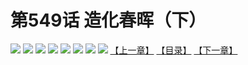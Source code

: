 # 第549话 造化春晖（下）
![](https://mhpic.xiaomingtaiji.net/comic/D/斗破苍穹拆分版/549话/1.jpg-zymk.middle.webp)
![](https://mhpic.xiaomingtaiji.net/comic/D/斗破苍穹拆分版/549话/2.jpg-zymk.middle.webp)
![](https://mhpic.xiaomingtaiji.net/comic/D/斗破苍穹拆分版/549话/3.jpg-zymk.middle.webp)
![](https://mhpic.xiaomingtaiji.net/comic/D/斗破苍穹拆分版/549话/4.jpg-zymk.middle.webp)
![](https://mhpic.xiaomingtaiji.net/comic/D/斗破苍穹拆分版/549话/5.jpg-zymk.middle.webp)
![](https://mhpic.xiaomingtaiji.net/comic/D/斗破苍穹拆分版/549话/6.jpg-zymk.middle.webp)
![](https://mhpic.xiaomingtaiji.net/comic/D/斗破苍穹拆分版/549话/7.jpg-zymk.middle.webp)
![](https://mhpic.xiaomingtaiji.net/comic/D/斗破苍穹拆分版/549话/8.jpg-zymk.middle.webp)
[【上一章】](./548.md)
[【目录】](./README.md)
[【下一章】](./550.md)
